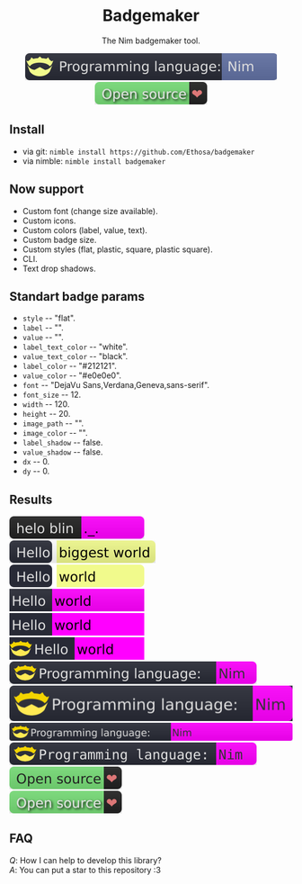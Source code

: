 <h1 align="center">Badgemaker</h1>
<div align="center">The Nim badgemaker tool.

[![Nim language-plastic](https://github.com/Ethosa/open-source-badges/blob/master/badges/Languages/Nim/Nim-lang-plastic.svg)](https://github.com/Ethosa/open-source-badges/blob/master/badges/Languages/Nim/Nim-lang-plastic.svg)  
[![test13](https://github.com/Ethosa/badgemaker/blob/master/tests/test13.svg)](https://github.com/Ethosa/badgemaker/blob/master/tests/test13.svg)
</div>


## Install
-   via git: `nimble install https://github.com/Ethosa/badgemaker`
-   via nimble: `nimble install badgemaker`


## Now support
-   Custom font (change size available).
-   Custom icons.
-   Custom colors (label, value, text).
-   Custom badge size.
-   Custom styles (flat, plastic, square, plastic square).
-   CLI.
-   Text drop shadows.


## Standart badge params
-   `style` -- "flat".
-   `label` -- "".
-   `value` -- "".
-   `label_text_color` -- "white".
-   `value_text_color` -- "black".
-   `label_color` -- "#212121".
-   `value_color` -- "#e0e0e0".
-   `font` -- "DejaVu Sans,Verdana,Geneva,sans-serif".
-   `font_size` -- 12.
-   `width` -- 120.
-   `height` -- 20.
-   `image_path` -- "".
-   `image_color` -- "".
-   `label_shadow` -- false.
-   `value_shadow` -- false.
-   `dx` -- 0.
-   `dy` -- 0.

## Results
[![test1](https://github.com/Ethosa/badgemaker/blob/master/tests/test1.svg)](https://github.com/Ethosa/badgemaker/blob/master/tests/test1.svg)  
[![test2](https://github.com/Ethosa/badgemaker/blob/master/tests/test2.svg)](https://github.com/Ethosa/badgemaker/blob/master/tests/test2.svg)  
[![test3](https://github.com/Ethosa/badgemaker/blob/master/tests/test3.svg)](https://github.com/Ethosa/badgemaker/blob/master/tests/test3.svg)  
[![test4](https://github.com/Ethosa/badgemaker/blob/master/tests/test4.svg)](https://github.com/Ethosa/badgemaker/blob/master/tests/test4.svg)  
[![test5](https://github.com/Ethosa/badgemaker/blob/master/tests/test5.svg)](https://github.com/Ethosa/badgemaker/blob/master/tests/test5.svg)  
[![test6](https://github.com/Ethosa/badgemaker/blob/master/tests/test6.svg)](https://github.com/Ethosa/badgemaker/blob/master/tests/test6.svg)  
[![test7](https://github.com/Ethosa/badgemaker/blob/master/tests/test7.svg)](https://github.com/Ethosa/badgemaker/blob/master/tests/test7.svg)  
[![test8](https://github.com/Ethosa/badgemaker/blob/master/tests/test8.svg)](https://github.com/Ethosa/badgemaker/blob/master/tests/test8.svg)  
[![test9](https://github.com/Ethosa/badgemaker/blob/master/tests/test9.svg)](https://github.com/Ethosa/badgemaker/blob/master/tests/test9.svg)  
[![test10](https://github.com/Ethosa/badgemaker/blob/master/tests/test10.svg)](https://github.com/Ethosa/badgemaker/blob/master/tests/test10.svg)  
[![test11](https://github.com/Ethosa/badgemaker/blob/master/tests/test11.svg)](https://github.com/Ethosa/badgemaker/blob/master/tests/test11.svg)  
[![test13](https://github.com/Ethosa/badgemaker/blob/master/tests/test13.svg)](https://github.com/Ethosa/badgemaker/blob/master/tests/test13.svg)


## FAQ
*Q*: How I can help to develop this library?  
*A*: You can put a star to this repository :3
